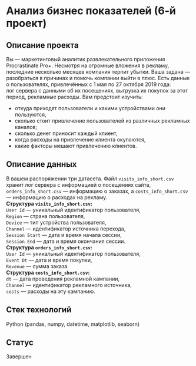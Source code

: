 # Анализ бизнес показателей (6-й проект)
## Описание проекта

Вы — маркетинговый аналитик развлекательного приложения Procrastinate Pro+. Несмотря на огромные вложения в рекламу, последние несколько месяцев компания терпит убытки. Ваша задача — разобраться в причинах и помочь компании выйти в плюс.
Есть данные о пользователях, привлечённых с 1 мая по 27 октября 2019 года:  
лог сервера с данными об их посещениях,
выгрузка их покупок за этот период,
рекламные расходы.
Вам предстоит изучить:
- откуда приходят пользователи и какими устройствами они пользуются,
- сколько стоит привлечение пользователей из различных рекламных каналов;
- сколько денег приносит каждый клиент,
- когда расходы на привлечение клиента окупаются,
- какие факторы мешают привлечению клиентов.
## Описание данных

В вашем распоряжении три датасета. Файл `visits_info_short.csv` хранит лог сервера с информацией о посещениях сайта, `orders_info_short.csv` — информацию о заказах, а `costs_info_short.csv` — информацию о расходах на рекламу.  
**Структура `visits_info_short.csv`:**  
`User Id` — уникальный идентификатор пользователя,  
`Region` — страна пользователя,  
`Device` — тип устройства пользователя,  
`Channel` — идентификатор источника перехода,  
`Session Start` — дата и время начала сессии,  
`Session End` — дата и время окончания сессии.  
**Структура `orders_info_short.csv`:**  
`User Id` — уникальный идентификатор пользователя,  
`Event Dt` — дата и время покупки,  
`Revenue` — сумма заказа.  
**Структура `costs_info_short.csv`:**  
`dt` — дата проведения рекламной кампании,  
`Channel` — идентификатор рекламного источника,  
`costs` — расходы на эту кампанию.  

## Стек технологий
Python (pandas, numpy, datetime, matplotlib, seaborn)

## Статус
Завершен
